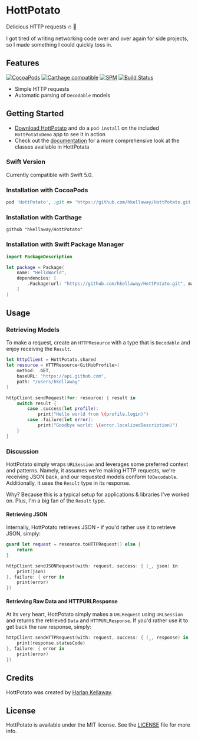 # HottPotato

Delicious HTTP requests :fire: :potato:

I got tired of writing networking code over and over again for side projects, so I made something I could quickly toss in.

## Features
[![CocoaPods](https://img.shields.io/badge/pod-v0.1.0-blue.svg)](http://cocoapods.org/pods/HottPotato) 
[![Carthage compatible](https://img.shields.io/badge/Carthage-compatible-4BC51D.svg)](https://github.com/Carthage/Carthage) 
[![SPM](https://img.shields.io/badge/SPM-compatible-brightgreen.svg)](https://github.com/apple/swift-package-manager)
[![Build Status](https://travis-ci.org/hkellaway/HottPotato.svg?branch=develop)](https://travis-ci.org/hkellaway/HottPotato)

* Simple HTTP requests
* Automatic parsing of `Decodable` models

## Getting Started

- [Download HottPotato](https://github.com/hkellaway/HottPotato/archive/master.zip) and do a `pod install` on the included `HottPotatoDemo` app to see it in action
- Check out the [documentation](http://cocoadocs.org/docsets/HottPotato/) for a more comprehensive look at the classes available in HottPotata

### Swift Version

Currently compatible with Swift 5.0.

### Installation with CocoaPods

```ruby
pod 'HottPotato', :git => 'https://github.com/hkellaway/HottPotato.git', :tag => '0.1.0'
```

### Installation with Carthage

```
github "hkellaway/HottPotato"
```

### Installation with Swift Package Manager

``` swift
import PackageDescription

let package = Package(
    name: "HelloWorld",
    dependencies: [
        .Package(url: "https://github.com/hkellaway/HottPotato.git", majorVersion: 0, minor: 1)
    ]
)
```

## Usage

### Retrieving Models

To make a request, create an `HTTPResource` with a type that is `Decodable` and enjoy receiving the `Result`.

```swift
let httpClient = HottPotato.shared
let resource = HTTPResource<GitHubProfile>(
    method: .GET,
    baseURL: "https://api.github.com",
    path: "/users/hkellaway"
)

httpClient.sendRequest(for: resource) { result in
	switch result {
		case .success(let profile):
			print("Hello world from \(profile.login)")
		case .failure(let error):
			print("Goodbye world: \(error.localizedDescription)")
	}
}

```

### Discussion

HottPotato simply wraps `URLSession` and leverages some preferred context and patterns. Namely, it assumes we're making HTTP requests, we're receiving JSON back, and our requested models conform to`Decodable`. Additionally, it uses the `Result` type in its response.

Why? Because this is a typical setup for applications & libraries I've worked on. Plus, I'm a big fan of the `Result` type.

#### Retrieving JSON

Internally, HottPotato retrieves JSON - if you'd rather use it to retrieve JSON, simply:

```swift
guard let request = resource.toHTTPRequest() else {
	return
}

httpClient.sendJSONRequest(with: request, success: { (_, json) in
	print(json)
}, failure: { error in
	print(error)
})
```

#### Retrieving Raw Data and HTTPURLResponse

At its very heart, HottPotato simply makes a `URLRequest` using `URLSession` and returns the retrieved `Data` and `HTTPURLResponse`. If you'd rather use it to get back the raw response, simply: 

```swift
httpClient.sendHTTPRequest(with: request, success: { (_, response) in
	print(response.statusCode)
}, failure: { error in
	print(error)
})

```

## Credits

HottPotato was created by [Harlan Kellaway](http://harlankellaway.com).

## License

HottPotato is available under the MIT license. See the [LICENSE](https://raw.githubusercontent.com/hkellaway/HottPotato/master/LICENSE) file for more info.
